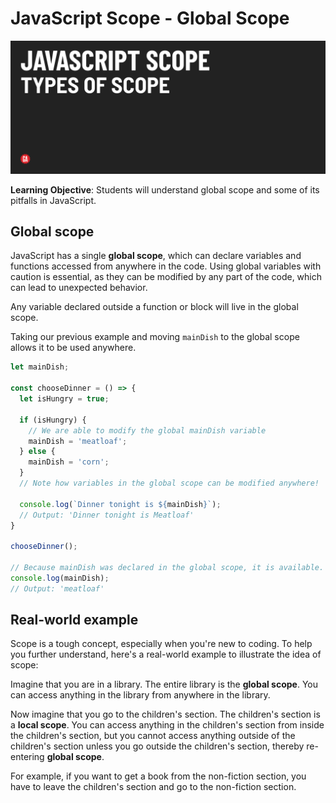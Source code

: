 # JavaScript Scope - Global Scope

![Hero image](./assets/hero.png)

**Learning Objective**: Students will understand global scope and some of its pitfalls in JavaScript.

## Global scope

JavaScript has a single **global scope**, which can declare variables and functions accessed from anywhere in the code. Using global variables with caution is essential, as they can be modified by any part of the code, which can lead to unexpected behavior.

Any variable declared outside a function or block will live in the global scope.

Taking our previous example and moving `mainDish` to the global scope allows it to be used anywhere.

```js
let mainDish;

const chooseDinner = () => {
  let isHungry = true;

  if (isHungry) {
    // We are able to modify the global mainDish variable
    mainDish = 'meatloaf';
  } else {
    mainDish = 'corn';
  }
  // Note how variables in the global scope can be modified anywhere!

  console.log(`Dinner tonight is ${mainDish}`);
  // Output: 'Dinner tonight is Meatloaf'
}

chooseDinner();

// Because mainDish was declared in the global scope, it is available.
console.log(mainDish);
// Output: 'meatloaf'
```

## Real-world example

Scope is a tough concept, especially when you're new to coding. To help you further understand, here's a real-world example to illustrate the idea of scope:

Imagine that you are in a library. The entire library is the **global scope**. You can access anything in the library from anywhere in the library.

Now imagine that you go to the children's section. The children's section is a **local scope**. You can access anything in the children's section from inside the children's section, but you cannot access anything outside of the children's section unless you go outside the children's section, thereby re-entering **global scope**.

For example, if you want to get a book from the non-fiction section, you have to leave the children's section and go to the non-fiction section.
